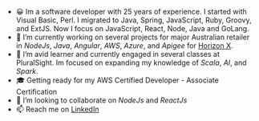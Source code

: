 - 😀 Im a software developer with 25 years of experience. I started with Visual Basic, Perl. I migrated to Java, Spring, JavaScript, Ruby, Groovy, and ExtJS. Now I focus on JavaScript, React, Node, Java and GoLang. 
- 🔭 I’m currently working on several projects for major Australian retailer in *NodeJs*, *Java*, *Angular*, *AWS*, *Azure*, and *Apigee* for [Horizon X](https://horizonx.com.au/).
- 🌱 I’m avid learner and currently engaged in several classes at PluralSight. Im focused on expanding my knowledge of *Scala*, *AI*, and *Spark*.
- 🎓 Getting ready for my AWS Certified Developer - Associate Certification 
- 👯 I’m looking to collaborate on *NodeJs* and *ReactJs*
- 📫 Reach me on [LinkedIn](https://www.linkedin.com/in/philipsenger/)

<!--START_SECTION:endorsements-->
<!--END_SECTION:endorsements-->
